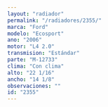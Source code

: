 ```yaml
---
layout: "radiador"
permalink: "/radiadores/2355/"
marca: "Ford"
modelo: "Ecosport"
ano: "2006"
motor: "L4 2.0"
transmision: "Estándar"
parte: "M-12733"
clima: "Con clima"
alto: "22 1/16"
ancho: "14 1/8"
observaciones: ""
id: "2355"
---
```


